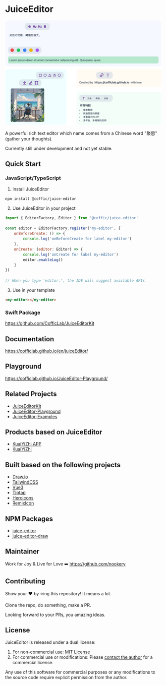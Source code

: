 # JuiceEditor

![JuiceEditor](./docs/hero.png)

A powerful rich text editor which name comes from a Chinese word "聚思" (gather your thoughts).

Currently still under development and not yet stable.

## Quick Start

### JavaScript/TypeScript

1. Install JuiceEditor

```bash
npm install @coffic/juice-editor
```

2. Use JuiceEditor in your project

```js
import { EditorFactory, Editor } from '@coffic/juice-editor'

const editor = EditorFactory.register('my-editor', {
    onBeforeCreate: () => {
        console.log('onBeforeCreate for label my-editor')
    },
    onCreate: (editor: Editor) => {
        console.log('onCreate for label my-editor')
        editor.enableLog()
    }
})

// When you type 'editor.', the IDE will suggest available APIs
```

3. Use in your template

```html
<my-editor></my-editor>
```

### Swift Package

<https://github.com/CofficLab/JuiceEditorKit>

## Documentation

<https://cofficlab.github.io/en/juiceEditor/>

## Playground

<https://cofficlab.github.io/JuiceEditor-Playground/>

## Related Projects

-   [JuiceEditorKit](https://github.com/CofficLab/JuiceEditorKit)
-   [JuiceEditor-Playground](https://github.com/cofficlab/JuiceEditor-Playground)
-   [JuiceEditor-Examples](https://github.com/cofficlab/JuiceEditor-Examples)

## Products based on JuiceEditor

-   [KuaiYiZhi APP](https://apps.apple.com/cn/app/%E5%BF%AB%E6%98%93%E7%9F%A5/id6457892799)
-   [KuaiYiZhi](https://www.kuaiyizhi.cn)

## Built based on the following projects

-   [Draw.io](https://github.com/jgraph/drawio)
-   [TailwindCSS](https://tailwindcss.com/)
-   [Vue3](https://v3.vuejs.org/)
-   [Tiptap](https://tiptap.dev/)
-   [Heroicons](https://heroicons.com)
-   [RemixIcon](https://remixicon.com)

## NPM Packages

-   [juice-editor](https://www.npmjs.com/package/@coffic/juice-editor)
-   [juice-editor-draw](https://www.npmjs.com/package/@coffic/juice-editor-draw)

## Maintainer

Work for Joy & Live for Love ➡️ <https://github.com/nookery>

## Contributing

Show your ❤️ by ⭐️ing this repository! It means a lot.

Clone the repo, do something, make a PR.

Looking forward to your PRs, you amazing ideas.

## License

JuiceEditor is released under a dual license:

1. For non-commercial use: [MIT License](LICENSE)
2. For commercial use or modifications: Please [contact the author](https://github.com/nookery) for a commercial license.

Any use of this software for commercial purposes or any modifications to the source code require explicit permission from the author.
